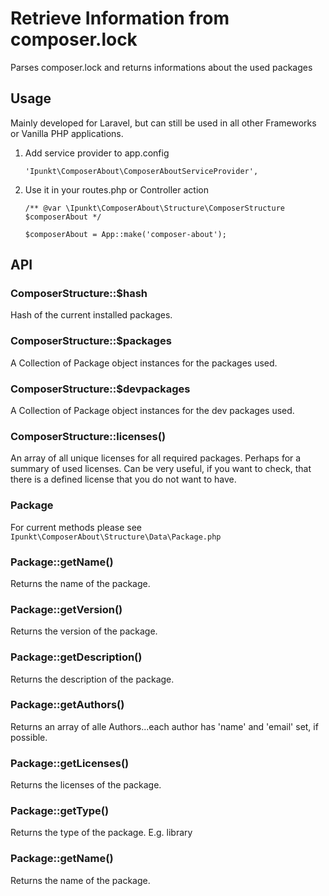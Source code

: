 Retrieve Information from composer.lock
=======================================

Parses composer.lock and returns informations about the used packages

Usage
-----

Mainly developed for Laravel, but can still be used in all other Frameworks or Vanilla PHP applications.

1. Add service provider to app.config

	`'Ipunkt\ComposerAbout\ComposerAboutServiceProvider',`

2. Use it in your routes.php or Controller action

	`/** @var \Ipunkt\ComposerAbout\Structure\ComposerStructure $composerAbout */`

	`$composerAbout = App::make('composer-about');`


API
---

### ComposerStructure::$hash

Hash of the current installed packages.

### ComposerStructure::$packages

A Collection of Package object instances for the packages used.

### ComposerStructure::$devpackages

A Collection of Package object instances for the dev packages used.

### ComposerStructure::licenses()

An array of all unique licenses for all required packages. Perhaps for a summary of used licenses. Can be very useful,
if you want to check, that there is a defined license that you do not want to have.

### Package

For current methods please see `Ipunkt\ComposerAbout\Structure\Data\Package.php`

### Package::getName()

Returns the name of the package.

### Package::getVersion()

Returns the version of the package.

### Package::getDescription()

Returns the description of the package.

### Package::getAuthors()

Returns an array of alle Authors...each author has 'name' and 'email' set, if possible.

### Package::getLicenses()

Returns the licenses of the package.

### Package::getType()

Returns the type of the package. E.g. library

### Package::getName()

Returns the name of the package.

